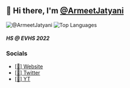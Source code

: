 ## 👋 Hi there, I'm [@ArmeetJatyani](https://github.com/ArmeetJatyani)
![@ArmeetJatyani](https://github-readme-stats.vercel.app/api?username=TrashToggled&count_private=true&show_icons=true&theme=tokyonight&hide_border=true)
![Top Languages](https://github-readme-stats.vercel.app/api/top-langs/?username=ArmeetJatyani&layout=compact&count_private=true&show_icons=true&theme=tokyonight&hide_border=true)
#### *HS @ EVHS 2022*
### Socials
- [[🔗] Website](https://armeetjatyani.com)
- [[💬] Twitter](https://twitter.com/ArmeetJatyani)
- [[🎥] YT](https://www.youtube.com/channel/UC5w7WX_AEl9oAE01fz0-veQ)
